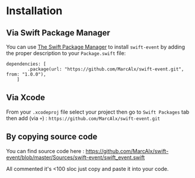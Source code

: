 # Installation

## Via Swift Package Manager

You can use [The Swift Package Manager](https://swift.org/package-manager) to install `swift-event` by adding the proper description  to your `Package.swift` file:

```
dependencies: [
        .package(url: "https://github.com/MarcAlx/swift-event.git", from: "1.0.0"),
    ]
```

## Via Xcode

From your `.xcodeproj` file select your project then go to `Swift Packages` tab then add (via `+`) : `https://github.com/MarcAlx/swift-event.git`

## By copying source code

You can find source code here : https://github.com/MarcAlx/swift-event/blob/master/Sources/swift-event/swift_event.swift

All commented it's <100 sloc just copy and paste it into your code.
